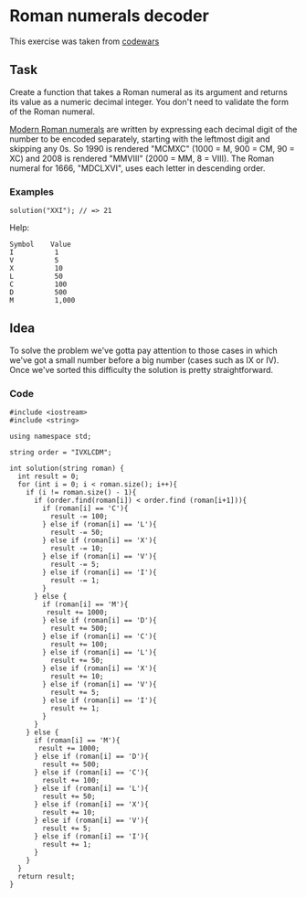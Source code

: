 # Roman numerals decoder
This exercise was taken from [codewars](https://www.codewars.com/kata/51b6249c4612257ac0000005)
## Task
Create a function that takes a Roman numeral as its argument and returns its value as a numeric decimal integer. You don't need to validate the form of the Roman numeral.

[Modern Roman numerals](https://en.wikipedia.org/wiki/Roman_numerals#Standard_form) are written by expressing each decimal digit of the number to be encoded separately, starting with the leftmost digit and skipping any 0s. So 1990 is rendered "MCMXC" (1000 = M, 900 = CM, 90 = XC) and 2008 is rendered "MMVIII" (2000 = MM, 8 = VIII). The Roman numeral for 1666, "MDCLXVI", uses each letter in descending order.

### Examples

```
solution("XXI"); // => 21
```

Help:
```
Symbol    Value
I          1
V          5
X          10
L          50
C          100
D          500
M          1,000
```
## Idea

To solve the problem we've gotta pay attention to those cases in which we've got a small number before a big number (cases such as IX or IV). Once we've sorted this difficulty the solution is pretty straightforward.

### Code
 ```
 #include <iostream>
 #include <string>
 
 using namespace std;
 
 string order = "IVXLCDM";
 
 int solution(string roman) {
   int result = 0;
   for (int i = 0; i < roman.size(); i++){
     if (i != roman.size() - 1){
       if (order.find(roman[i]) < order.find (roman[i+1])){
         if (roman[i] == 'C'){
           result -= 100;
         } else if (roman[i] == 'L'){
           result -= 50;
         } else if (roman[i] == 'X'){
           result -= 10;
         } else if (roman[i] == 'V'){
           result -= 5;
         } else if (roman[i] == 'I'){
           result -= 1;
         }
       } else {
         if (roman[i] == 'M'){
          result += 1000; 
         } else if (roman[i] == 'D'){
           result += 500;
         } else if (roman[i] == 'C'){
           result += 100;
         } else if (roman[i] == 'L'){
           result += 50;
         } else if (roman[i] == 'X'){
           result += 10;
         } else if (roman[i] == 'V'){
           result += 5;
         } else if (roman[i] == 'I'){
           result += 1;
         }
       }
     } else {
       if (roman[i] == 'M'){
        result += 1000; 
       } else if (roman[i] == 'D'){
         result += 500;
       } else if (roman[i] == 'C'){
         result += 100;
       } else if (roman[i] == 'L'){
         result += 50;
       } else if (roman[i] == 'X'){
         result += 10;
       } else if (roman[i] == 'V'){
         result += 5;
       } else if (roman[i] == 'I'){
         result += 1;
       }
     }
   }
   return result;
 }
```

